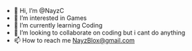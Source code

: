 - 👋 Hi, I’m @NayzC
- 👀 I’m interested in Games
- 🌱 I’m currently learning Coding
- 💞️ I’m looking to collaborate on coding but i cant do anything
- 📫 How to reach me NayzBlox@gmail.com

<!---
NayzC/NayzC is a ✨ special ✨ repository because its `README.md` (this file) appears on your GitHub profile.
You can click the Preview link to take a look at your changes.
--->

